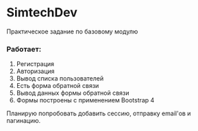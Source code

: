 # SimtechDev
Практическое задание по базовому модулю
### Работает:
1. Регистрация
2. Авторизация
3. Вывод списка пользователей
4. Есть форма обратной связи
5. Вывод данных формы обратной связи
6. Формы построены с применением Bootstrap 4


Планирую попробовать добавить сессию, отправку email'ов и пагинацию.
